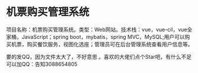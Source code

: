 # 机票购买管理系统
项目名称：机票购买管理系统。类型：Web网站。技术栈：vue，vue-cil，vue全家桶，JavaScript；spring boot，mybatis，spring MVC，MySQL;用户可以购买机票，购买餐饮服务，视图化选座；管理员可在后台管理系统查看用户信息等。







要的发QQ，因为文件太大了，不好意思 。喜欢的大佬们点个Star吧，有什么不足可以加QQ：告知3088654805
